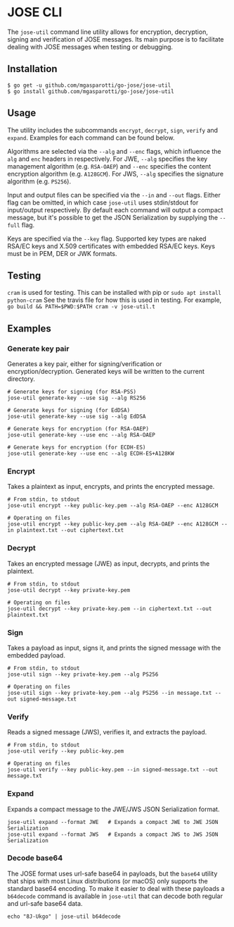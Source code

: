 # JOSE CLI

The `jose-util` command line utility allows for encryption, decryption, signing
and verification of JOSE messages. Its main purpose is to facilitate dealing
with JOSE messages when testing or debugging.

## Installation

```
$ go get -u github.com/mgasparotti/go-jose/jose-util
$ go install github.com/mgasparotti/go-jose/jose-util
```

## Usage

The utility includes the subcommands `encrypt`, `decrypt`, `sign`, `verify` and
`expand`. Examples for each command can be found below.

Algorithms are selected via the `--alg` and `--enc` flags, which influence the
`alg` and `enc` headers in respectively. For JWE, `--alg` specifies the key
management algorithm (e.g. `RSA-OAEP`) and `--enc` specifies the content
encryption algorithm (e.g. `A128GCM`). For JWS, `--alg` specifies the
signature algorithm (e.g. `PS256`).

Input and output files can be specified via the `--in` and `--out` flags.
Either flag can be omitted, in which case `jose-util` uses stdin/stdout for
input/output respectively. By default each command will output a compact
message, but it's possible to get the JSON Serialization by supplying the
`--full` flag.

Keys are specified via the `--key` flag. Supported key types are naked RSA/EC
keys and X.509 certificates with embedded RSA/EC keys. Keys must be in PEM,
DER or JWK formats.


## Testing

`cram` is used for testing.  This can be installed with pip or `sudo apt install
python-cram` See the travis file for how this is used in testing. For example,
`go build && PATH=$PWD:$PATH cram -v jose-util.t`


## Examples

### Generate key pair

Generates a key pair, either for signing/verification or encryption/decryption. Generated keys will be written to the current directory.

    # Generate keys for signing (for RSA-PSS)
    jose-util generate-key --use sig --alg RS256

    # Generate keys for signing (for EdDSA)
    jose-util generate-key --use sig --alg EdDSA

    # Generate keys for encryption (for RSA-OAEP)
    jose-util generate-key --use enc --alg RSA-OAEP

    # Generate keys for encryption (for ECDH-ES)
    jose-util generate-key --use enc --alg ECDH-ES+A128KW

### Encrypt

Takes a plaintext as input, encrypts, and prints the encrypted message.

    # From stdin, to stdout
    jose-util encrypt --key public-key.pem --alg RSA-OAEP --enc A128GCM

    # Operating on files
    jose-util encrypt --key public-key.pem --alg RSA-OAEP --enc A128GCM --in plaintext.txt --out ciphertext.txt

### Decrypt

Takes an encrypted message (JWE) as input, decrypts, and prints the plaintext.

    # From stdin, to stdout
    jose-util decrypt --key private-key.pem

    # Operating on files
    jose-util decrypt --key private-key.pem --in ciphertext.txt --out plaintext.txt

### Sign

Takes a payload as input, signs it, and prints the signed message with the embedded payload.

    # From stdin, to stdout
    jose-util sign --key private-key.pem --alg PS256

    # Operating on files
    jose-util sign --key private-key.pem --alg PS256 --in message.txt --out signed-message.txt

### Verify

Reads a signed message (JWS), verifies it, and extracts the payload.

    # From stdin, to stdout
    jose-util verify --key public-key.pem

    # Operating on files
    jose-util verify --key public-key.pem --in signed-message.txt --out message.txt

### Expand

Expands a compact message to the JWE/JWS JSON Serialization format.

    jose-util expand --format JWE   # Expands a compact JWE to JWE JSON Serialization
    jose-util expand --format JWS   # Expands a compact JWS to JWS JSON Serialization

### Decode base64

The JOSE format uses url-safe base64 in payloads, but the `base64` utility that ships with
most Linux distributions (or macOS) only supports the standard base64 encoding. To make it easier
to deal with these payloads a `b64decode` command is available in `jose-util` that can decode
both regular and url-safe base64 data.

    echo "8J-Ukgo" | jose-util b64decode
